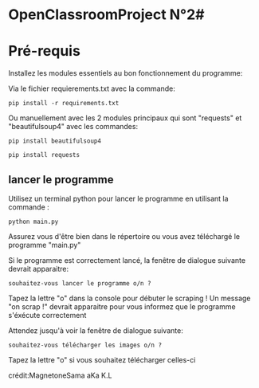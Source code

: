 # OpenClassroomProject N°2#

# Pré-requis


Installez les modules essentiels au bon fonctionnement du programme:

Via le fichier requierements.txt avec la commande:

	pip install -r requirements.txt

Ou manuellement avec les 2 modules principaux qui sont "requests" et "beautifulsoup4" avec les commandes:

	pip install beautifulsoup4

	pip install requests



## lancer le programme


	
Utilisez un terminal python pour lancer le programme en utilisant la commande :

	python main.py

Assurez vous d'être bien dans le répertoire ou vous avez téléchargé le programme "main.py"

Si le programme est correctement lancé, la fenêtre de dialogue suivante devrait apparaitre:

	souhaitez-vous lancer le programme o/n ?

Tapez la lettre "o" dans la console pour débuter le scraping ! Un message "on scrap !" devrait apparaitre pour vous informez que le programme s'éxécute correctement

Attendez jusqu'à voir la fenêtre de dialogue suivante:

	souhaitez-vous télécharger les images o/n ?

Tapez la lettre "o" si vous souhaitez télécharger celles-ci
 


crédit:MagnetoneSama aKa K.L
			


  
